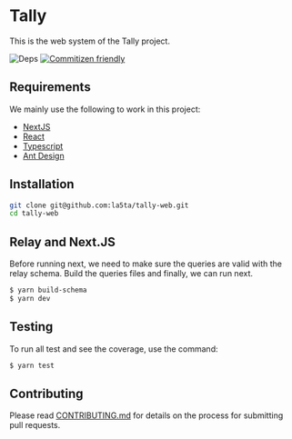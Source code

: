 # Tally

This is the web system of the Tally project.

<!--
  TODO:
  Add test badges using: https://shields.io/
-->

![Deps](https://img.shields.io/david/la5ta/tally-web?style=for-the-badge&labelColor=000000)
[![Commitizen friendly](https://img.shields.io/badge/commitizen-friendly-brightgreen.svg)](http://commitizen.github.io/cz-cli/)

## Requirements

We mainly use the following to work in this project:

- [NextJS](https://nextjs.org/)
- [React](https://reactjs.org/)
- [Typescript](https://www.typescriptlang.org/)
- [Ant Design](https://ant.design/)

## Installation

```bash
git clone git@github.com:la5ta/tally-web.git
cd tally-web
```

## Relay and Next.JS

Before running next, we need to make sure the queries are valid with the relay schema. Build the queries files and finally, we can run next.

```bash
$ yarn build-schema
$ yarn dev
```

## Testing

To run all test and see the coverage, use the command:

```bash
$ yarn test
```

## Contributing

Please read [CONTRIBUTING.md](CONTRIBUTING.md) for details on the process for submitting pull requests.
